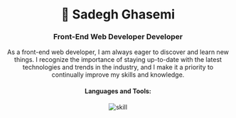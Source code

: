 <h1 align="center">👋 Sadegh Ghasemi</h1>

<h3 align="center">Front-End Web Developer Developer</h3>
<p align="center">As a front-end web developer, I am always eager to discover and learn new things. I recognize the importance of staying up-to-date with the latest technologies and trends in the industry, and I make it a priority to continually improve my skills and knowledge.</p>

<div align="center">
<h4 align="center">Languages and Tools:</h3>
<img src="https://skills.thijs.gg/icons?i=asd,js,html,css,tailwind,webpack,react,redux,nextjs,typescript,wasm)](https://skills.thijs.gg" alt="skill"/>
</div>
